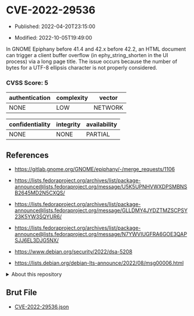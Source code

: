 # CVE-2022-29536

- Published: 2022-04-20T23:15:00

- Modified: 2022-10-05T19:49:00

In GNOME Epiphany before 41.4 and 42.x before 42.2, an HTML document can trigger a client buffer overflow (in ephy_string_shorten in the UI process) via a long page title. The issue occurs because the number of bytes for a UTF-8 ellipsis character is not properly considered.

### CVSS Score: **5**

| authentication | complexity | vector |
| --- | --- | --- |
| NONE | LOW | NETWORK |

| confidentiality | integrity | availability |
| --- | --- | --- |
| NONE | NONE | PARTIAL |

## References

* https://gitlab.gnome.org/GNOME/epiphany/-/merge_requests/1106

* https://lists.fedoraproject.org/archives/list/package-announce@lists.fedoraproject.org/message/U5K5UPNHVWXDPSMBNSB2645MD2N5CXQS/

* https://lists.fedoraproject.org/archives/list/package-announce@lists.fedoraproject.org/message/GLLDMY4JYDZTMZSCPSY23K5YW3SQYUR6/

* https://lists.fedoraproject.org/archives/list/package-announce@lists.fedoraproject.org/message/N7YWVIUGFRA6GOE3QAPSJJ6EL3DJG5NX/

* https://www.debian.org/security/2022/dsa-5208

* https://lists.debian.org/debian-lts-announce/2022/08/msg00006.html

<details>
<summary>About this repository</summary> 

  This repository is part of the project [Live Hack CVE](https://github.com/Live-Hack-CVE). Main website can be found [www.live-hack.org](https://www.live-hack.org) 
  
  Made by [Sn0wAlice](https://github.com/Sn0wAlice) for the people that care about security and need to have a feed of the latest CVEs. Hope you enjoy it, don't forget to star the repo and follow me on [Twitter](https://twitter.com/Sn0wAlice) and [Github](https://github.com/Sn0wAlice). And that is my [personnal website](https://www.alice-snow.me/)

  - [Home Page](https://github.com/Live-Hack-CVE)
  - [Framework](https://github.com/Live-Hack-CVE/cve-framework)
  - [CVE database](https://github.com/Live-Hack-CVE/full_database)
  - [Changelog](https://github.com/Live-Hack-CVE/Changelog)
</details>

## Brut File

* [CVE-2022-29536.json](https://raw.githubusercontent.com/Live-Hack-CVE/full_database/main/cves/2022/CVE-2022-29536.json)

